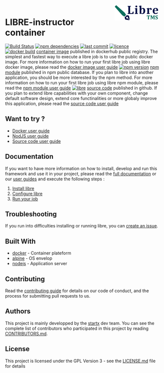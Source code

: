 <img align="right" height="50" src="https://raw.githubusercontent.com/startxfr/libre/dev/docs/assets/logo.svg?sanitize=true">

# LIBRE-instructor container

[![Build Status](https://travis-ci.org/startxfr/libre.svg?branch=master)](https://travis-ci.org/startxfr/libre) [![npm dependencies](https://david-dm.org/startxfr/libre.svg)](https://www.npmjs.com/package/libre) [![last commit](https://img.shields.io/github/last-commit/startxfr/libre.svg)](https://github.com/startxfr/libre) [![licence](https://img.shields.io/github/license/startxfr/libre.svg)](https://github.com/startxfr/libre)
[![docker build](https://img.shields.io/docker/build/startx/libre.svg)](https://hub.docker.com/r/startx/libre/) [container image](https://hub.docker.com/r/startx/libre) published in dockerhub public registry. The simplest and fastest way to execute a libre job is to use the public docker image. For more information on how to run your first libre job using libre docker image, please read the [docker image user guide](https://github.com/startxfr/libre/tree/master/docs/guides/USE_docker.md)
[![npm version](https://badge.fury.io/js/libre.svg)](https://www.npmjs.com/package/libre) [npm module](https://www.npmjs.com/package/libre) published in npm public database. If you plan to libre into another application, you should be more interested by the npm method. For more information on how to run your first libre job using libre npm module, please read the [npm module user guide](https://github.com/startxfr/libre/tree/master/docs/guides/USE_npm.md)
[![libre](https://img.shields.io/badge/latest-v0.7.12-blue.svg)](https://github.com/startxfr/libre) [source code](https://github.com/startxfr/libre/tree/master) published in github. If you plan to extend libre capabilities with your own component, change default software design, extend core functinalities or more globaly improve this application, please read the [source code user guide](https://github.com/startxfr/libre/tree/master/docs/guides/USE_source.md)

## Want to try ?

- [Docker user guide](https://github.com/startxfr/libre/tree/master/docs/user-guides/USE_docker.md)
- [NodJS user guide](https://github.com/startxfr/libre/tree/master/docs/user-guides/USE_npm.md)
- [Source code user guide](https://github.com/startxfr/libre/tree/master/docs/developper/DOCKER.md)

## Documentation

If you want to have more information on how to install, develop and run this framework and use it in your project, please read the [full documentation](https://github.com/startxfr/libre/tree/master/docs/README.md) or our [user guides](https://github.com/startxfr/libre/tree/master/docs/guides/README.md) and execute the following steps :
1. [Install libre](https://github.com/startxfr/libre/tree/master/docs/user-guides/install-instructor.md)
2. [Configure libre](https://github.com/startxfr/libre/tree/master/docs/user-guides/install-session.md)
3. [Run your job](https://github.com/startxfr/libre/tree/master/docs/developper/DOCKER.md)

## Troubleshooting

If you run into difficulties installing or running libre, you can [create an issue](https://github.com/startxfr/libre/issues/new).

## Built With

* [docker](https://www.docker.com/) - Container plateform
* [alpine](https://alpinelinux.org/) - OS envelop
* [nodejs](https://nodejs.org) - Application server

## Contributing

Read the [contributing guide](../../CONTRIBUTING.md) for details on our code of conduct, and the process for submitting pull requests to us.

## Authors

This project is mainly developped by the [startx](https://www.startx.fr) dev team. You can see the complete list of contributors who participated in this project by reading [CONTRIBUTORS.md](https://github.com/startxfr/libre/tree/master/docs/CONTRIBUTORS.md).

## License

This project is licensed under the GPL Version 3 - see the [LICENSE.md](https://github.com/startxfr/libre/tree/master/docs/LICENSE.md) file for details
